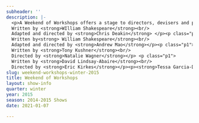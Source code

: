 ```yaml
---
subheader: ''
description: |-
  <p>A Weekend of Workshops offers a stage to directors, devisers and performers hoping to exercise and explore their craft. This Winter, directors choose moments which explore our relationship to wrongdoing. In <em>Light Touch</em>, Chris Deakin uses Shakespeare’s text and Walt’s imagery to attempt a modern vengeance. Eric Kirkes looks for intimacy in the wake of mistake in selections from <em>Rabbit Hole</em>. In selections from <em>Angels in America</em>, Natalie Wagner confronts distinct expectations of love. And Andrew Mao’s <em>I, Iago</em> imagines Othello’s story from a more villainous perspective. Work it out this winter. </p><p> </p><p class="p1">
  Written by <strong>WIlliam Shakespeare</strong><br/>
  Adapted and directed by <strong>Chris Deakin</strong> </p><p class="p1">
  Written by<strong> William Shakespeare</strong><br/>
  Adapted and directed by <strong>Andrew Mao</strong></p><p class="p1">
  Written by <strong>Tony Kushner</strong><br/>
  Directed by <strong>Natalie Wagner</strong></p> <p class="p1">
  Written by <strong>David Lindsay-Abaire</strong><br/>
  Directed by <strong>Eric Kirkes</strong></p><p><strong>Tessa Garcia-Duarte</strong> (Clawdius) is a first year in the College and made her UT debut in <em>Macbeth</em> last quarter. In the past Tessa has performed and stage managed with Seattle Shakespeare Company, Seattle Academy’s theater program, and Seattle Public Theater. This past year she was also on the board of the Young Americans’ Theatre Company and directed Night Swim for their summer season. </p><p><strong>Collin Lapinsky</strong> (Burdina) is a third-year student in the College. He is a member of the 28th Generation of Off-Off Campus.</p><p><strong>Si Squires-Kasten </strong>(Hamlion) is a first-year pursuing a double major in English and Public Policy. This show marks his first involvement with University Theater. He is also the dramaturg for the Dean's Men production of <em>Richard II</em>. </p><p><strong>Kyle Yeh</strong> (PumbaaCrantz) is a second-year in the College possibly majoring in Linguistics.  This is his third UT credit, having performed in <em>The Still Alarm</em> (Workshops, Spring 2014) and <em>The Hamletmachine</em> (Fall 2013). </p><p><strong>Sarah Lo</strong> (Ofurlia) is a fourth-year East Asian Languages and Civilizations and Theater and Performance Studies Major. She has previously appeared in the Fall 2013 Workshop <em>Barely There</em>, Court Theater's production of M. Butterfly in Spring 2014, choreographed for <em>Cabaret</em>, and most recently appeared as a witch in <em>Macbeth</em>. </p><p><strong>Rebecca Edwards</strong> (Stage Manager) is a fourth-year Gender Studies major with a concentration in Creative Writing. This is her second UT credit, having served as stage manager for winter 2014's workshop <em>Springwood Central Honors Society</em>. </p><p><strong>Chris Deakin</strong> (Director) is a fourth-year undergraduate majoring in Theater and Performance Studies. His credits include <em>Closer</em> (Dan),<em> A Streetcar Named Desire</em> (Mitch), <em>Buried in Bughouse Square: A Studs Terkel Circus</em> (Narrator), <em>New Work Week</em> (Director: “Stop/See”/curator), <em>Godspell</em> (musician),<em>Springwood Central Honors Society</em> (writer/director), <em>Hedda Gabler</em> (Eilert Lovborg),<em> The House of Yes</em> (Marty), <em>The Merchant of Venice</em> (Salanio, Prince of Arragon), <em>The Glass Menagerie</em> (Tom), <em>The Lion in Winter</em> (John), <em>Twelfth Night</em> (Sebastian) and <em>The Violet Hour</em> (Denny). He has also served as Assistant to the Director and the Managing Director of TAPS, and is a member of UT committee. </p><p><strong>Elisabeth Del Toro</strong> (gif designer/gifstress) is a third-year TAPS and Anthropology major. She has worked as an actor (<em>Closer</em>, <em>Cabaret</em>, <em>Godspell</em>, <em>Grey Gardens</em>, <em>House of Yes</em>, <em>Drowsy Chaperone</em>, <em>ALICES</em>), stagehand (<em>Henry VI</em>), and assistant sound designer (<em>Glass Menagerie</em>) for UT, and is currently serving her second term on UT Committee, as Secretary. Elisabeth is also a curator of the <em>Theater[24]</em> Festival and directing the winter quarter Commedia show: <em>Cherry Poppins</em>.</p><p><strong>Willekes Cronin</strong> (Costume Designer) is a second-year Art History major. He assistant costume designed <em>Closer</em> and <em>A Streetcar Named Desire</em>.</p><p><strong>Caitlin Fallahay</strong> (Montagno) is a fourth-year English major loving her first (and last) UT production at UChicago. </p><p><strong>Mickey Desruisseaux</strong> (Othello) is a fourth-year in the College majoring in Political Science. This is his first UT production, and first theater production overall since his turn as Judas/John the Baptist in a local church production of <em>Godspell</em>.</p> <p><strong>Nathaniel Rossum</strong> (Cassio) is a fourth-year History and Political Science major. His previous UT shows include <em>Weekend of Workshops</em> (Actor, Stage Manager, Director), <em>A Midsummer Night’s Dream</em>, <em>Theater [24]</em> and <em>New Work Week</em>.</p><p><strong>Andrew Mao</strong> (Director) is a TAPS major and can't be more excited for his first directorial role in a UT workshop! In the past, he has choreographed and performed with the Classical Entertainment Society and Le Vorris &amp; Vox Circus. This quarter, he is thrilled to be directing the CES 6th week production of <em>Magnifique: A Murder! - The Mystery: The Dinner: The Play</em>. He is also thrilled to choreograph and perform with the LV&amp;V 8th week production of <em>Winter's Thaw</em>.</p> <p><strong>Sheenie Chan</strong> (Stage Manager) is a third-year majoring in economics. This is her first year being involved in UT. </p><p><strong>Joey Wong </strong>(Assistant Stage Manager) is a first-year intending to major in Psychology/Comparative Human Development. This is her second UT production, following <em>Closer</em> (assistant set designer). She has also been involved in various high school productions as director, playwright and set designer.</p> <p><strong>Emma Maltby</strong> (Harper Pitt) is a first-year potential TAPS and History double major. She has been involved in <em>Macbeth</em> (Lady Macduff) with UT, and trained and performed with the Horace Mann Theatre Company, the Utah Shakespearean Festival, and the Stella Adler Studio of Acting.</p><p><strong>DC Nitz</strong> (Prior) is a second-year in the college, majoring in TAPS. They are a member of the 28th Generation of Off-Off Campus, and performed with them in <em>Just Kidding (Unless You Want To)</em> [Spring, ‘14] and <em>Feliz NaviDad I’m Gay</em> [Autumn, ‘14]. In addition to this workshop, they co-directed an Off-Off show and will play the Lobster Man in <em>Cowboy Mouth</em> this quarter. They have also served lovingly on UT Committee this quarter and in the Spring of 2014 as the Off-Off Committee Representative.</p> <p><strong>Brandon Callender</strong> (Joe Walter) is a third-year Computer Science major. He has previously appeared in several UT productions, including <em>Henry V</em> (Chorus), <em>Midsummer Night's Dream</em> (Thesus/Mustardseed), <em>Hedda Gabler</em> (Judge Brack), <em>Hotel Nepenthe</em> (Ensemble), and <em>Scene from Richard III</em> (Richard III). </p><p><strong>Ruben Lesnick</strong> (Louis Ironson) is a third-year who is majoring in the Biological Sciences. His previous theatrical roles include Silvius in <em>As You Like It</em> and Orestes &amp; Thyestes in <em>Iron Bridal Feast</em> with the Classical Entertainment Society.</p><p><strong>Natalie Wagner</strong> (Director) is a second-year student majoring in Law, Letters and Society and minoring in TAPS. She has primarily worked as a stage manager for UT on <em>Endgame</em> (SM), <em>Buried in Bughouse Square</em>, <em>Godspell</em>, <em>Grey Gardens</em>, and <em>Hedda Gabler</em> (ASM for all 4). She also serves on UT's Student Committee and has participated in <em>Theater[24]</em> multiple times.</p><p><strong>Caroline Gully Brown</strong> (Rehearsal Stage Manager/Dramaturg) is a fourth-year Theater and Performance Studies major in the college. Previous UT credits: <em>Macbeth</em> (SM),<em> Buried in Bughouse Square</em> (SM), <em>Godspell</em> (SM), <em>The Lion in Winter</em> (Set Design), <em>An Actor Prepares</em> (ASM), <em>Reefer Madness</em> (Costume Asst.) and <em>The Violet Hour</em> (ASM). Favorite outside credits include: <em>Terrible Magic of Gertie Lazarus</em> (The New Colony), <em>The Elaborate Entrance of Chad Deity</em> (Company One), and<em> La Boheme</em> (La Musica Lirica).</p><p><strong>Katie Vandervalk</strong> (Becca) is a third-year in the College. Past UChicago roles from UT, CES, and Le Vorris and Vox productions include Mrs. Sarti in <em>The Life of Galileo</em>, Mae in <em>What a Wild Party</em>, Ensemble in <em>The Sandman’s Wake</em>, Scheherazade in <em>Le Vorris and Vox Presents: Oz</em>, Tempest in <em>Barely There</em>, and the flower seller in <em>First Love</em>. Kathryn is also an enthusiastic participant in the quarterly <em>Theater[24]</em> festivals</p><p><strong>Ricky Stewart</strong> (Jason) is a fourth-year Computer Science major, Shoreyite, and lemon square enthusiast.  Through UT, he was in the chorus in <em>Reefer Madness</em>.  He was also in<em> Theater[24],</em> where he played such diverse roles as Ricky Stewart the Ashamed Zoologist, River the Horse Camper, and Ricky Stewart the Lonely Loser.</p><p><strong>Sarah Stark</strong> (Stage Manager) is a first-year English major. She began working with UT in the fall as a props assistant and stagehand for a production of Patrick Marber’s <em>Closer</em>. Prior to her experience with UT, she acted in high school productions of <em>Weird Romance</em> and <em>Will Rogers’ Follies</em>, and was the props designer for eight high school plays and musicals.</p><p><strong>Eric Kirkes</strong> (Director) is a current second-year, still currently undecided about his major. This is his directing debut at UChicago. He's been involved in several UT productions including <em>Godspell</em> (Ensemble), <em>A Little Star Quality</em> (Che), and <em>Closer</em> (Props Master). Other past credits include <em>Aida</em>, <em>Almost, Maine</em>, and <em>Thoroughly Modern Millie</em>.</p><p><strong>Sophie Downes</strong> (Production Manager) is a second-year in the College majoring in English. She has previously worked as an assistant production manager (<em>As You Like It</em>, <em>Fool for Love</em>, <em>Henry V</em>) and as a production/stage manager on Apsara's spring UT collaboration. </p><p><strong>Ben Sulser</strong> (Board Op) is a third-year Evolutionary Biology major at the University. He previously worked as a Stage Manager in <em>Hotel Nepenthe</em> and <em>Hamletmachine</em>,and Production Managed<em> A Weekend of Workshops</em> last Winter. He has also acted in various Theater 24 productions and CES' <em>Tis Pity She's a Whore</em> (Bergetto). This year, he is continuing into his third year on Tech Staff and is currently serving on UT Committee as the Liaison. </p><p><strong>Sasha Ayvazov</strong> (Committee Liaison) is fourth-year Math and English major. His experience stretches over nearly 40 shows as a director, SM, PM, actor, liaison, and every possible kind of designer. He has worked on shows with UT, Le Vorris and Vox, Attori Senza Paura, the Dean's Men, Blackfriar's, CES, Maya, and UBallet. Sasha is a member of UT committee, and is a curator for <em>Theater[24]</em>. </p>
slug: weekend-workshops-winter-2015
title: Weekend of Workshops
layout: show-info
quarter: winter
year: 2015
season: 2014-2015 Shows
date: 2021-01-07

---
```

